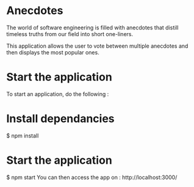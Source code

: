 # Anecdotes
 The world of software engineering is filled with anecdotes that distill timeless truths from our field into short one-liners.

This application allows the user to vote between multiple anecdotes and then displays the most popular ones.

# Start the application
To start an application, do the following :

# Install dependancies
$ npm install
# Start the application
$ npm start
You can then access the app on : http://localhost:3000/
